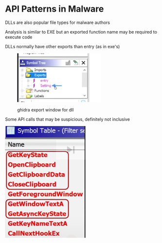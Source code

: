 # API Patterns in Malware

DLLs are also popular file types for malware authors

Analysis is similar to EXE but an exported function name may be required to execute code

DLLs normally have other exports than entry (as in exe's)

<figure><img src="../../.gitbook/assets/image (66).png" alt=""><figcaption><p>ghidra export window for dll</p></figcaption></figure>

Some API calls  that may be suspicious, definitely not inclusive

![](<../../.gitbook/assets/image (7).png>)
